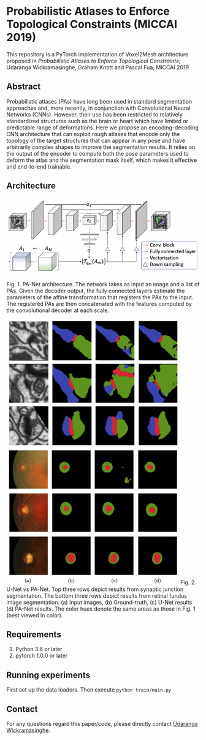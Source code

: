 # Probabilistic Atlases to Enforce Topological Constraints (MICCAI 2019)

This repository is a PyTorch implementation of Voxel2Mesh architecture proposed in *Probabilistic Atlases to Enforce Topological Constraints*; Udaranga Wickramasinghe, Graham Knott and Pascal Fua; MICCAI 2019

## Abstract 
Probabilistic atlases (PAs) have long been used in standard segmentation approaches and, more recently, in conjunction with Convolutional Neural Networks (CNNs). However, their use has been restricted to relatively standardized structures such as the brain or heart which have limited or predictable range of deformations. Here we propose an encoding-decoding CNN architecture that can exploit rough atlases that encode only the topology of the target structures that can appear in any pose and have arbitrarily complex shapes to improve the segmentation results. It relies on the output of the encoder to compute both the pose parameters used to deform the atlas and the segmentation mask itself, which makes it effective and end-to-end trainable.

## Architecture
<img src="./images/architecture.png" width="550">

Fig. 1. PA-Net architecture. The network takes as input an image and a list of PAs.
Given the decoder output, the fully connected layers estimate the parameters of the
affine transformation that registers the PAs to the input. The registered PAs are then
concatenated with the features computed by the convolutional decoder at each scale.


<img src="./images/results.png" width="450">
Fig. 2. U-Net vs PA-Net. Top three rows depict results from synaptic junction segmentation. The bottom three rows depict results from retinal fundus image segmentation. (a) Input images, (b) Ground-truth, (c) U-Net results (d) PA-Net results. The
color hues denote the same areas as those in Fig. 1 (best viewed in color).

## Requirements

1. Python 3.6 or later
2. pytorch 1.0.0 or later  

## Running experiments

First set up the data loaders.
Then execute ```python train/main.py```

## Contact
For any questions regard this paper/code, please directly contact [Udaranga Wickramasinghe](mailto:udaranga.wickramasinghe@epfl.ch).

